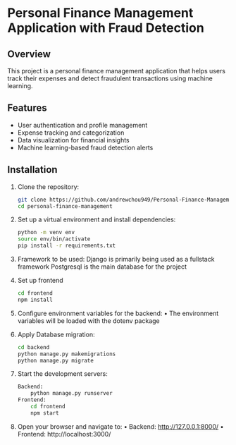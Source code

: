 # Personal Finance Management Application with Fraud Detection

## Overview
This project is a personal finance management application that helps users track their expenses and detect fraudulent transactions using machine learning.

## Features
- User authentication and profile management
- Expense tracking and categorization
- Data visualization for financial insights
- Machine learning-based fraud detection alerts

## Installation
1. Clone the repository:
   ```bash
   git clone https://github.com/andrewchou949/Personal-Finance-Management-Application.git
   cd personal-finance-management

2. Set up a virtual environment and install dependencies:
    ```bash
    python -m venv env
    source env/bin/activate
    pip install -r requirements.txt

3. Framework to be used:
    Django is primarily being used as a fullstack framework
    Postgresql is the main database for the project

4. Set up frontend
    ```bash
    cd frontend
    npm install

5. Configure environment variables for the backend:
	• The environment variables will be loaded with the dotenv package

6. Apply Database migration:
    ```bash
    cd backend
    python manage.py makemigrations
    python manage.py migrate

7. Start the development servers:
    ```bash
    Backend:
        python manage.py runserver
    Frontend:
        cd frontend
        npm start

8. Open your browser and navigate to:
    • Backend: http://127.0.0.1:8000/
	• Frontend: http://localhost:3000/